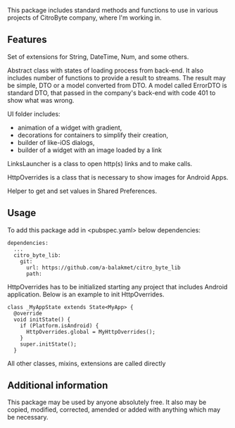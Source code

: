 This package includes standard methods and functions to use in various projects of CitroByte company, where I'm working in.

## Features

Set of extensions for String, DateTime, Num, and some others.

Abstract class with states of loading process from back-end. It also includes number of functions to provide a result to streams. The result may be simple, DTO or a model converted from DTO.
A model called ErrorDTO is standard DTO, that passed in the company's back-end with code 401 to show what was wrong.

UI folder includes:
- animation of a widget with gradient,
- decorations for containers to simplify their creation,
- builder of like-iOS dialogs,
- builder of a widget with an image loaded by a link

LinksLauncher is a class to open http(s) links and to make calls.

HttpOverrides is a class that is necessary to show images for Android Apps.

Helper to get and set values in Shared Preferences.

## Usage

To add this package add in <pubspec.yaml> below dependencies:

```
dependencies:
  ...
  citro_byte_lib:
    git:
      url: https://github.com/a-balakmet/citro_byte_lib
      path: 
```

HttpOverrides has to be initialized starting any project that includes Android application.
Below is an example to init HttpOverrides.

```
class _MyAppState extends State<MyApp> {
  @override
  void initState() {
    if (Platform.isAndroid) {
      HttpOverrides.global = MyHttpOverrides();
    }
    super.initState();
  }
```

All other classes, mixins, extensions are called directly 

## Additional information

This package may be used by anyone absolutely free. 
It also may be copied, modified, corrected, amended or added with anything which may be necessary.
